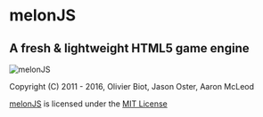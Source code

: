 melonJS
=======

A fresh & lightweight HTML5 game engine
-------------------------------------------------------------------------------
![melonJS](http://melonjs.org/media/alex4-github.png)

Copyright (C) 2011 - 2016, Olivier Biot, Jason Oster, Aaron McLeod

[melonJS](http://melonjs.org/) is licensed under the [MIT License](http://www.opensource.org/licenses/mit-license.php)
